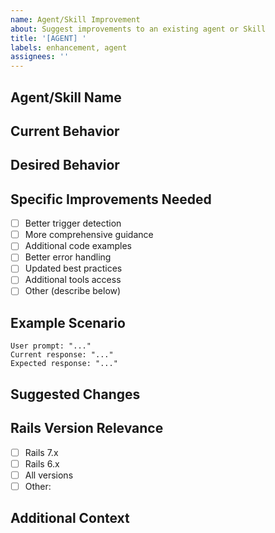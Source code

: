 ```yaml
---
name: Agent/Skill Improvement
about: Suggest improvements to an existing agent or Skill
title: '[AGENT] '
labels: enhancement, agent
assignees: ''
---
```


## Agent/Skill Name
<!-- Which agent or Skill needs improvement? -->

## Current Behavior
<!-- Describe how the agent/Skill currently behaves -->

## Desired Behavior
<!-- Describe how you'd like it to behave -->

## Specific Improvements Needed
<!-- Check all that apply -->
- [ ] Better trigger detection
- [ ] More comprehensive guidance
- [ ] Additional code examples
- [ ] Better error handling
- [ ] Updated best practices
- [ ] Additional tools access
- [ ] Other (describe below)

## Example Scenario
<!-- Provide a scenario where the current behavior falls short -->
```
User prompt: "..."
Current response: "..."
Expected response: "..."
```

## Suggested Changes
<!-- If you have specific suggestions for improving the agent -->

## Rails Version Relevance
<!-- Is this improvement specific to a particular Rails version? -->
- [ ] Rails 7.x
- [ ] Rails 6.x
- [ ] All versions
- [ ] Other:

## Additional Context
<!-- Add any other context or screenshots about the improvement -->
